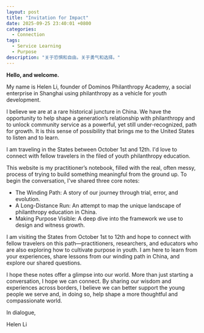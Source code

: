 ```yaml
---
layout: post
title: "Invitation for Impact"
date: 2025-09-25 23:40:01 +0800
categories:
  - Connection
tags:
  - Service Learning
  - Purpose
description: "关于恐惧和自由。关于勇气和选择。"
---
```


**Hello, and welcome.** 

My name is Helen Li, founder of Dominos Philanthropy Academy, a social enterprise in Shanghai using philanthropy as a vehicle for youth development. 

I believe we are at a rare historical juncture in China. We have the opportunity to help shape a generation’s relationship with philanthropy and to unlock community service as a powerful, yet still under-recognized, path for growth. It is this sense of possibility that brings me to the United States to listen and to learn.

I am traveling in the States between October 1st and 12th.  I'd love to connect with fellow travelers in the filed of youth philanthropy education. 

This website is my practitioner’s notebook, filled with the real, often messy, process of trying to build something meaningful from the ground up. To begin the conversation, I've shared three core notes:

* The Winding Path: A story of our journey through trial, error, and evolution.
* A Long-Distance Run: An attempt to map the unique landscape of philanthropy education in China.
* Making Purpose Visible: A deep dive into the framework we use to design and witness growth.

I am visiting the States from October 1st to 12th and hope to connect with fellow travelers on this path—practitioners, researchers, and educators who are also exploring how to cultivate purpose in youth. I am here to learn from your experiences, share lessons from our winding path in China, and explore our shared questions.

I hope these notes offer a glimpse into our world. More than just starting a conversation, I hope we can connect. By sharing our wisdom and experiences across borders, I believe we can better support the young people we serve and, in doing so, help shape a more thoughtful and compassionate world.

In dialogue,

Helen Li


